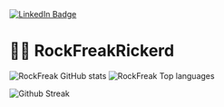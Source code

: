 <div id="badges">
  <a href="https://www.linkedin.com/in/rick-van-dijk-3b02401a0/">
    <img src="https://img.shields.io/badge/LinkedIn-blue?style=for-the-badge&logo=linkedin&logoColor=white" alt="LinkedIn Badge"/>
  </a>
</div>

# 👨‍💻 RockFreakRickerd
![RockFreak GitHub stats](https://github-readme-stats.vercel.app/api?username=RockFreakRickerd&theme=tokyonight&show_icons=true)
![RockFreak Top languages](https://github-readme-stats.vercel.app/api/top-langs/?username=RockFreakRickerd&theme=tokyonight&layout=compact&langs_count=8)

![Github Streak](https://github-readme-streak-stats.herokuapp.com/?user=RockFreakRickerd)
